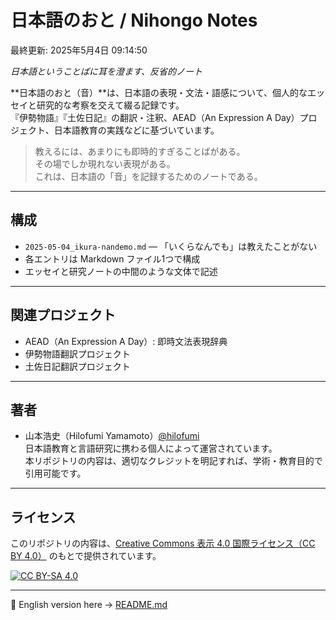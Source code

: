 # 日本語のおと / Nihongo Notes

最終更新: 2025年5月4日 09:14:50

_日本語ということばに耳を澄ます、反省的ノート_

**日本語のおと（音）**は、日本語の表現・文法・語感について、個人的なエッセイと研究的な考察を交えて綴る記録です。  
『伊勢物語』『土佐日記』の翻訳・注釈、AEAD（An Expression A Day）プロジェクト、日本語教育の実践などに基づいています。

> 教えるには、あまりにも即時的すぎることばがある。  
> その場でしか現れない表現がある。  
> これは、日本語の「音」を記録するためのノートである。

---

## 構成

- `2025-05-04_ikura-nandemo.md` — 「いくらなんでも」は教えたことがない
- 各エントリは Markdown ファイル1つで構成
- エッセイと研究ノートの中間のような文体で記述

---

## 関連プロジェクト

- AEAD（An Expression A Day）: 即時文法表現辞典
- 伊勢物語翻訳プロジェクト
- 土佐日記翻訳プロジェクト

---

## 著者

- 山本浩史（Hilofumi Yamamoto）[@hilofumi](https://yamagen.github.io)  
  日本語教育と言語研究に携わる個人によって運営されています。  
  本リポジトリの内容は、適切なクレジットを明記すれば、学術・教育目的で引用可能です。

---

## ライセンス

このリポジトリの内容は、[Creative Commons 表示 4.0 国際ライセンス（CC BY 4.0）](https://creativecommons.org/licenses/by/4.0/deed.ja) のもとで提供されています。

[![CC BY-SA 4.0](https://licensebuttons.net/l/by-sa/4.0/88x31.png)](https://creativecommons.org/licenses/by-sa/4.0/)

---

📄 English version here → [README.md](./README.md)
